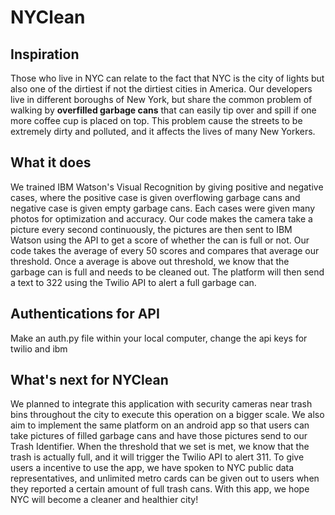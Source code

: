 # NYClean

## Inspiration
Those who live in NYC can relate to the fact that NYC is the city of lights but also one of the dirtiest if not the dirtiest cities in America. Our developers live in different boroughs of New York, but share the common problem of walking by **overfilled garbage cans** that can easily tip over and spill if one more coffee cup is placed on top. This problem cause the streets to be extremely dirty and polluted, and it affects the lives of many New Yorkers.
 
## What it does
We trained IBM Watson's Visual Recognition by giving positive and negative cases, where the positive case is given overflowing garbage cans and negative case is given empty garbage cans. Each cases were given many photos for optimization and accuracy. Our code makes the camera take a picture every second continuously, the pictures are then sent to IBM Watson using the API to get a score of whether the can is full or not. Our code takes the average of every 50 scores and compares that average our threshold. Once a average is above out threshold, we know that the garbage can is full and needs to be cleaned out. The platform will then send a text to 322 using the Twilio API to alert a full garbage can.
 
## Authentications for API
Make an auth.py file within your local computer, change the api keys for twilio and ibm

## What's next for NYClean
We planned to integrate this application with security cameras near trash bins throughout the city to execute this operation on a bigger scale.
We also aim to implement the same platform on an android app so that users can take pictures of filled garbage cans and have those pictures send to our Trash Identifier. When the threshold that we set is met, we know that the trash is actually full, and it will trigger the Twilio API to alert 311. To give users a incentive to use the app, we have spoken to NYC public data representatives, and unlimited metro cards can be given out to users when they reported a certain amount of full trash cans.
With this app, we hope NYC will become a cleaner and healthier city!
